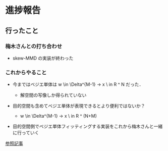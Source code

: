 # 進捗報告
## 行ったこと

### 梅木さんとの打ち合わせ     
- skew-MMD の実装が終わった

### これからやること
- 今まではベジエ単体は w \in \Delta^{M-1} → x \ in R ^ N だった．
    - 解空間の写像しか得られていない  
- 目的空間も含めてベジエ単体が表現できるとより便利ではないか？

    - w \in \Delta^{M-1} → x \ in R ^ (N+M)
- 目的空間側でベジエ単体フィッティングする実装をこれから梅木さんと一緒に行っていく

[参照記事](https://github.com/shiralab/umeki-hiroshi/blob/master/progress_report/20211224/report.md)
